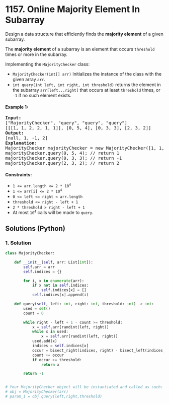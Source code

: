 # 1157. Online Majority Element In Subarray
Design a data structure that efficiently finds the **majority element** of a given subarray.

The **majority element** of a subarray is an element that occurs `threshold` times or more in the subarray.

Implementing the `MajorityChecker` class:
* `MajorityChecker(int[] arr)` Initializes the instance of the class with the given array `arr`.
* `int query(int left, int right, int threshold)` returns the element in the subarray `arr[left...right]` that occurs at least `threshold` times, or `-1` if no such element exists.

#### Example 1:
<pre>
<strong>Input:</strong>
["MajorityChecker", "query", "query", "query"]
[[[1, 1, 2, 2, 1, 1]], [0, 5, 4], [0, 3, 3], [2, 3, 2]]
<strong>Output:</strong>
[null, 1, -1, 2]
<strong>Explanation:</strong>
MajorityChecker majorityChecker = new MajorityChecker([1, 1, 2, 2, 1, 1]);
majorityChecker.query(0, 5, 4); // return 1
majorityChecker.query(0, 3, 3); // return -1
majorityChecker.query(2, 3, 2); // return 2
</pre>

#### Constraints:
* <code>1 <= arr.length <= 2 * 10<sup>4</sup></code>
* <code>1 <= arr[i] <= 2 * 10<sup>4</sup></code>
* `0 <= left <= right < arr.length`
* `threshold <= right - left + 1`
* `2 * threshold > right - left + 1`
* At most <code>10<sup>4</sup></code> calls will be made to `query`.

## Solutions (Python)

### 1. Solution
```Python
class MajorityChecker:

    def __init__(self, arr: List[int]):
        self.arr = arr
        self.indices = {}

        for i, x in enumerate(arr):
            if x not in self.indices:
                self.indices[x] = []
            self.indices[x].append(i)

    def query(self, left: int, right: int, threshold: int) -> int:
        used = set()
        count = 0

        while right - left + 1 - count >= threshold:
            x = self.arr[randint(left, right)]
            while x in used:
                x = self.arr[randint(left, right)]
            used.add(x)
            indices = self.indices[x]
            occur = bisect_right(indices, right) - bisect_left(indices, left)
            count += occur
            if occur >= threshold:
                return x

        return -1


# Your MajorityChecker object will be instantiated and called as such:
# obj = MajorityChecker(arr)
# param_1 = obj.query(left,right,threshold)
```

